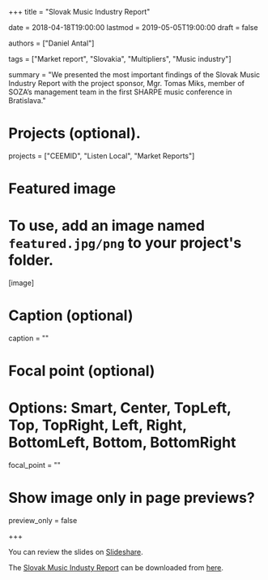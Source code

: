 +++
title = "Slovak Music Industry Report"

date = 2018-04-18T19:00:00
lastmod = 2019-05-05T19:00:00
draft = false

authors = ["Daniel Antal"]

tags = ["Market report", "Slovakia", "Multipliers", "Music industry"]

summary = "We presented the most important findings of the Slovak Music Industry Report with the project sponsor, Mgr. Tomas Miks, member of SOZA’s management team in the first SHARPE music conference in Bratislava."

# Projects (optional).
projects = ["CEEMID", "Listen Local", "Market Reports"]

# Featured image
# To use, add an image named `featured.jpg/png` to your project's folder. 
[image]
  # Caption (optional)
  caption = ""

  # Focal point (optional)
  # Options: Smart, Center, TopLeft, Top, TopRight, Left, Right, BottomLeft, Bottom, BottomRight
  focal_point = ""

  # Show image only in page previews?
  preview_only = false


+++


You can review the slides on [Slideshare](https://www.slideshare.net/antaldaniel/spva-o-hudobnom-priemysle-na-slovensku-sharpe-2018).

The [Slovak Music Industy Report](/publication/slovak_music_industry_2019/) can be downloaded from [here](http://www.soza.sk/aktuality/235/soza-zverej%C5%88uje-historicky-prvu-spravu-o-slovenskom-hudobnom-priemysle). 
